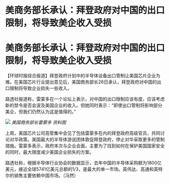 # 美商务部长承认：拜登政府对中国的出口限制，将导致美企收入受损

# 美商务部长承认：拜登政府对中国的出口限制，将导致美企收入受损

【环球时报综合报道】拜登政府计划中的半导体设备出口管制让美国芯片企业为难。在美国芯片行业提出意见后，美国商务部长26日承认，拜登政府对中国的出口限制将导致企业损失一些收入。

路透社报道称，雷蒙多在一个论坛上表示，对中国的出口限制应该有度，应该考虑新的禁令是否会波及美国企业的收入。但她同时表示：“即使出口管制将影响部分美企，但我们仍然认为这是值得的。”

![](https://inews.gtimg.com/om_bt/O4uhEAz2fu_9hG_W9OtnHz7TyjszBjk7yR73r1nzY9yzoAA/1000)
_美国商务部长雷蒙多 资料图_

上周，美国芯片公司高管集中会见了包括雷蒙多在内的拜登政府高级官员，共同讨论对华政策。美国最大的半导体游说团体敦促拜登政府，停止对华采取更多的管制措施。雷蒙多表示，政府本次与企业会面，主要为了找到如何在保护美国国家安全的同时，最大限度减少美国企业损失的方案。

路透社称，根据半导体行业协会的数据显示，去年中国的半导体采购额为1800亿美元，接近全球5741亿美元总额的1/3，是最大的单一市场。英伟达、高通和英特尔的销售主要依赖中国市场。（冯然）

